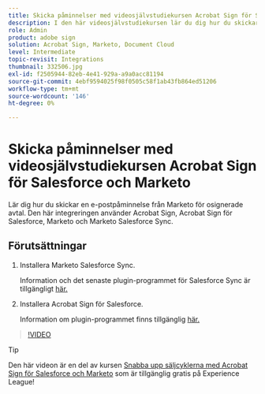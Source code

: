 ```yaml
---
title: Skicka påminnelser med videosjälvstudiekursen Acrobat Sign för Salesforce och Marketo
description: I den här videosjälvstudiekursen lär du dig hur du skickar en e-postpåminnelse från Marketo när ett avtal förblir osignerat efter en viss tidsperiod
role: Admin
product: adobe sign
solution: Acrobat Sign, Marketo, Document Cloud
level: Intermediate
topic-revisit: Integrations
thumbnail: 332506.jpg
exl-id: f2505944-82eb-4e41-929a-a9a0acc81194
source-git-commit: 4ebf9594025f98f0505c58f1ab43fb864ed51206
workflow-type: tm+mt
source-wordcount: '146'
ht-degree: 0%

---
```


# Skicka påminnelser med videosjälvstudiekursen Acrobat Sign för Salesforce och Marketo

Lär dig hur du skickar en e-postpåminnelse från Marketo för osignerade avtal. Den här integreringen använder Acrobat Sign, Acrobat Sign för Salesforce, Marketo och Marketo Salesforce Sync.

## Förutsättningar

1. Installera Marketo Salesforce Sync.

   Information och det senaste plugin-programmet för Salesforce Sync är tillgängligt [här.](https://experienceleague.adobe.com/docs/marketo/using/product-docs/crm-sync/salesforce-sync/understanding-the-salesforce-sync.html)

1. Installera Acrobat Sign för Salesforce.

   Information om plugin-programmet finns tillgänglig [här.](https://helpx.adobe.com/ca/sign/using/salesforce-integration-installation-guide.html)

>[!VIDEO](https://video.tv.adobe.com/v/332506?quality=12&learn=on&hidetitle=true)

>[!TIP]
>
>Den här videon är en del av kursen [Snabba upp säljcyklerna med Acrobat Sign för Salesforce och Marketo](https://experienceleague.adobe.com/?recommended=Sign-U-1-2021.1) som är tillgänglig gratis på Experience League!

